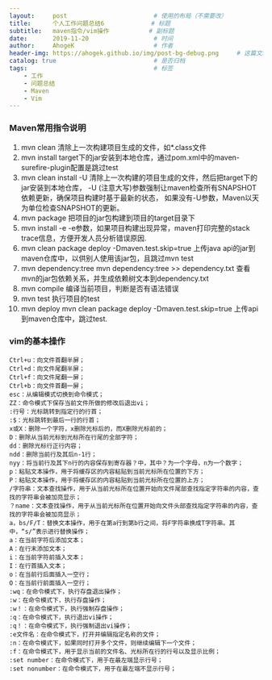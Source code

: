 ```yaml
---
layout:     post                        # 使用的布局（不需要改）
title:      个人工作问题总结6             # 标题 
subtitle:   maven指令/vim操作           # 副标题
date:       2019-11-20                  # 时间
author:     AhogeK                      # 作者
header-img: https://ahogek.github.io/img/post-bg-debug.png     # 这篇文章标题背景图片
catalog: true                           # 是否归档
tags:                                   # 标签
    - 工作
    - 问题总结
    - Maven
    - Vim
---
```

### Maven常用指令说明
1. mvn clean
    清除上一次构建项目生成的文件，如*.class文件
2. mvn install
    target下的jar安装到本地仓库，通过pom.xml中的maven-surefire-plugin配置是跳过test
3. mvn clean install -U
     清除上一次构建的项目生成的文件，然后把target下的jar安装到本地仓库，  -U (注意大写)参数强制让maven检查所有SNAPSHOT依赖更新，确保项目构建时基于最新的状态， 如果没有-U参数，Maven以天为单位检查SNAPSHOT的更新。
4. mvn package
    把项目的jar包构建到项目的target目录下
5. mvn install -e
    -e参数，如果项目构建出现异常，maven打印完整的stack trace信息，方便开发人员分析错误原因.
6. mvn clean package deploy -Dmaven.test.skip=true
    上传java api的jar到maven仓库中，以供别人使用该jar包，且跳过mvn test
7. mvn dependency:tree
    mvn dependency:tree >> dependency.txt 查看mvn的jar包依赖关系，并生成依赖树文本到dependency.txt
8. mvn compile 
    编译当前项目，判断是否有语法错误
9. mvn test 
    执行项目的test
10. mvn deploy
    mvn clean package deploy -Dmaven.test.skip=true 上传api到maven仓库中，跳过test.

### vim的基本操作
```
Ctrl+u：向文件首翻半屏；
Ctrl+d：向文件尾翻半屏；
Ctrl+f：向文件尾翻一屏；
Ctrl+b：向文件首翻一屏；
esc：从编辑模式切换到命令模式；
ZZ：命令模式下保存当前文件所做的修改后退出vi；
:行号：光标跳转到指定行的行首；
:$：光标跳转到最后一行的行首；
x或X：删除一个字符，x删除光标后的，而X删除光标前的；
D：删除从当前光标到光标所在行尾的全部字符；
dd：删除光标行正行内容；
ndd：删除当前行及其后n-1行；
nyy：将当前行及其下n行的内容保存到寄存器？中，其中？为一个字母，n为一个数字；
p：粘贴文本操作，用于将缓存区的内容粘贴到当前光标所在位置的下方；
P：粘贴文本操作，用于将缓存区的内容粘贴到当前光标所在位置的上方；
/字符串：文本查找操作，用于从当前光标所在位置开始向文件尾部查找指定字符串的内容，查找的字符串会被加亮显示；
？name：文本查找操作，用于从当前光标所在位置开始向文件头部查找指定字符串的内容，查找的字符串会被加亮显示；
a，bs/F/T：替换文本操作，用于在第a行到第b行之间，将F字符串换成T字符串。其中，“s/”表示进行替换操作；
a：在当前字符后添加文本；
A：在行末添加文本；
i：在当前字符前插入文本；
I：在行首插入文本；
o：在当前行后面插入一空行；
O：在当前行前面插入一空行；
:wq：在命令模式下，执行存盘退出操作；
:w：在命令模式下，执行存盘操作；
:w！：在命令模式下，执行强制存盘操作；
:q：在命令模式下，执行退出vi操作；
:q！：在命令模式下，执行强制退出vi操作；
:e文件名：在命令模式下，打开并编辑指定名称的文件；
:n：在命令模式下，如果同时打开多个文件，则继续编辑下一个文件；
:f：在命令模式下，用于显示当前的文件名、光标所在行的行号以及显示比例；
:set number：在命令模式下，用于在最左端显示行号；
:set nonumber：在命令模式下，用于在最左端不显示行号；
```
